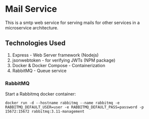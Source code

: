 # Mail Service

This is a smtp web service for serving mails for other services in a microservice architecture.

## Technologies Used

1. Express - Web Server framework (Nodejs)
2. jsonwebtoken - for verifying JWTs (NPM package)
3. Docker & Docker Compose - Containerization
4. RabbitMQ - Queue service

### RabbitMQ

Start a Rabbitmq docker container:

`docker run -d --hostname rabbitmq --name rabbitmq -e RABBITMQ_DEFAULT_USER=user -e RABBITMQ_DEFAULT_PASS=password -p 15672:15672 rabbitmq:3.11-management`
